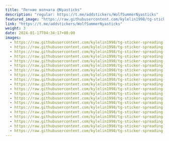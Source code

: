 ```yaml
---
title: "Летние волчата @Nyasticks"
description: "regular: https://t.me/addstickers/WolfSummerNyasticks"
featured_image: "https://raw.githubusercontent.com/kylelin1998/tg-sticker-spreading-worldwide-images/main/img/f2595f84-649b-4236-920b-bfec9bbfe993.jpg"
link: "https://t.me/addstickers/WolfSummerNyasticks"
weight: 3
date: 2024-01-17T04:34:17+08:00
images:
  - https://raw.githubusercontent.com/kylelin1998/tg-sticker-spreading-worldwide-images/main/img/f2595f84-649b-4236-920b-bfec9bbfe993.jpg
  - https://raw.githubusercontent.com/kylelin1998/tg-sticker-spreading-worldwide-images/main/img/21af8258-a798-4d0c-8f14-9d26db9beb74.jpg
  - https://raw.githubusercontent.com/kylelin1998/tg-sticker-spreading-worldwide-images/main/img/0bac147f-0fb8-48dc-9859-cc79ddbd9aec.jpg
  - https://raw.githubusercontent.com/kylelin1998/tg-sticker-spreading-worldwide-images/main/img/80e52bdc-7b93-4e41-97e4-7607d2e9c4f7.jpg
  - https://raw.githubusercontent.com/kylelin1998/tg-sticker-spreading-worldwide-images/main/img/de7542ab-7f7c-4c36-bd0f-3237ddd48f60.jpg
  - https://raw.githubusercontent.com/kylelin1998/tg-sticker-spreading-worldwide-images/main/img/fa053dd6-f836-4a70-8a00-73c5c58f965d.jpg
  - https://raw.githubusercontent.com/kylelin1998/tg-sticker-spreading-worldwide-images/main/img/803af208-3823-4c75-95e9-586110d8837c.jpg
  - https://raw.githubusercontent.com/kylelin1998/tg-sticker-spreading-worldwide-images/main/img/b88c41ee-b64d-4dde-9cad-568d1394785b.jpg
  - https://raw.githubusercontent.com/kylelin1998/tg-sticker-spreading-worldwide-images/main/img/6ac798d8-6cb2-4a72-a9d0-c1f0e1616f2a.jpg
  - https://raw.githubusercontent.com/kylelin1998/tg-sticker-spreading-worldwide-images/main/img/7defd08a-0944-44c9-989d-e1c7c52a9e70.jpg
  - https://raw.githubusercontent.com/kylelin1998/tg-sticker-spreading-worldwide-images/main/img/bdcceb57-6a6b-44a4-867d-ee428ae49fc7.jpg
  - https://raw.githubusercontent.com/kylelin1998/tg-sticker-spreading-worldwide-images/main/img/738c4508-0286-4ec5-aaf2-412233298581.jpg
  - https://raw.githubusercontent.com/kylelin1998/tg-sticker-spreading-worldwide-images/main/img/078e71ad-a925-4627-a904-20ab4f729ce5.jpg
  - https://raw.githubusercontent.com/kylelin1998/tg-sticker-spreading-worldwide-images/main/img/2de80a66-9cbb-431d-a82c-5d59d63924b5.jpg
  - https://raw.githubusercontent.com/kylelin1998/tg-sticker-spreading-worldwide-images/main/img/439913fa-1d83-4615-988a-a3770d82bc6d.jpg
  - https://raw.githubusercontent.com/kylelin1998/tg-sticker-spreading-worldwide-images/main/img/c335eab5-d0c4-492c-93e8-6d7de2876d98.jpg
  - https://raw.githubusercontent.com/kylelin1998/tg-sticker-spreading-worldwide-images/main/img/c032b5d7-cd85-43de-bb70-3fbeab00e459.jpg
  - https://raw.githubusercontent.com/kylelin1998/tg-sticker-spreading-worldwide-images/main/img/fcd6c925-aaab-4f1c-a27d-ac6385e43315.jpg
  - https://raw.githubusercontent.com/kylelin1998/tg-sticker-spreading-worldwide-images/main/img/0cd5ed7c-a4e9-484d-b70b-7d1c0e77fb07.jpg
  - https://raw.githubusercontent.com/kylelin1998/tg-sticker-spreading-worldwide-images/main/img/eeee8e80-20c9-414e-b078-6025e2429b4d.jpg
---
```


